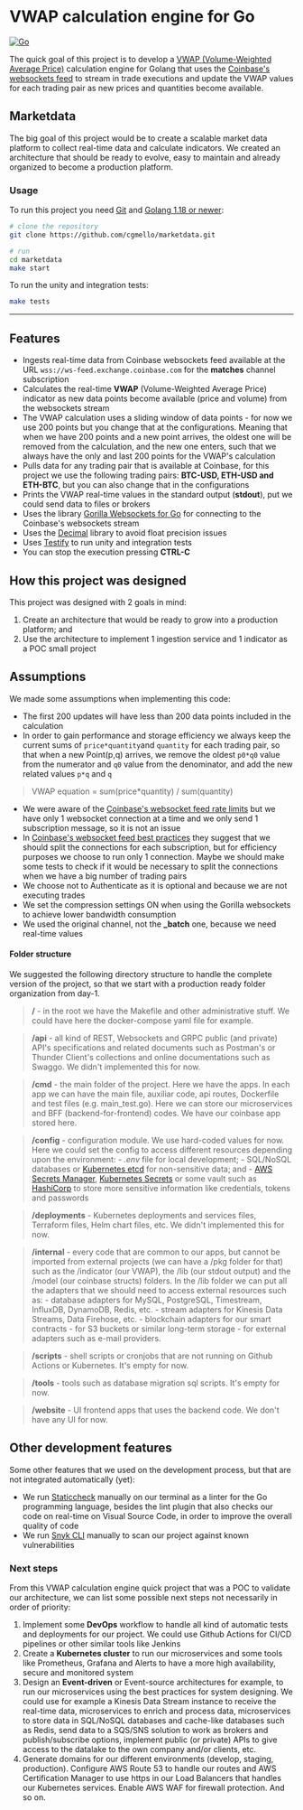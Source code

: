 # VWAP calculation engine for Go

[![Go](https://img.shields.io/badge/go-%2300ADD8.svg?style=for-the-badge&logo=go&logoColor=white)](https://go.dev)


The quick goal of this project is to develop a [VWAP (Volume-Weighted Average Price)](https://en.wikipedia.org/wiki/Volume-weighted_average_price) calculation engine for Golang that uses the [Coinbase's websockets feed](https://docs.cloud.coinbase.com/exchange/docs/websocket-overview) to stream in trade executions and update the VWAP values for each trading pair as new prices and quantities become available.

## Marketdata
The big goal of this project would be to create a scalable market data platform to collect real-time data and calculate indicators. We created an architecture that should be ready to evolve, easy to maintain and already organized to become a production platform.

### Usage

To run this project you need [Git](https://git-scm.com/book/en/v2/Getting-Started-Installing-Git) and [Golang 1.18 or newer](https://go.dev/doc/devel/release#policy):

```bash
# clone the repository
git clone https://github.com/cgmello/marketdata.git

# run
cd marketdata
make start
```

To run the unity and integration tests:

```bash
make tests
```

----

## Features

- Ingests real-time data from Coinbase websockets feed available at the URL ```wss://ws-feed.exchange.coinbase.com``` for the **matches** channel subscription
- Calculates the real-time **VWAP** (Volume-Weighted Average Price) indicator as new data points become available (price and volume) from the websockets stream
- The VWAP calculation uses a sliding window of data points -  for now we use 200 points but you change that at the configurations. Meaning that when we have 200 points and a new point arrives, the oldest one will be removed from the calculation, and the new one enters, such that we always have the only and last 200 points for the VWAP's calculation
- Pulls data for any trading pair that is available at Coinbase, for this project we use the following trading pairs: **BTC-USD, ETH-USD and ETH-BTC**, but you can also change that in the configurations
- Prints the VWAP real-time values in the standard output (**stdout**), put we could send data to files or brokers
- Uses the library [Gorilla Websockets for Go](https://github.com/gorilla/websocket) for connecting to the Coinbase's websockets stream
- Uses the [Decimal](https://github.com/shopspring/decimal) library to avoid float precision issues
- Uses [Testify](https://github.com/stretchr/testify) to run unity and integration tests
- You can stop the execution pressing **CTRL-C**

## How this project was designed

This project was designed with 2 goals in mind:

1. Create an architecture that would be ready to grow into a production platform; and
2. Use the architecture to implement 1 ingestion service and 1 indicator as a POC small project

## Assumptions

We made some assumptions when implementing this code:

- The first 200 updates will have less than 200 data points included in the calculation
- In order to gain performance and storage efficiency we always keep the current sums of ```price*quantity```and ```quantity``` for each trading pair, so that when a new Point(p,q) arrives, we remove the oldest ```p0*q0``` value from the numerator and ```q0``` value from the denominator, and add the new related values ```p*q``` and ```q```
> VWAP equation = sum(price*quantity) / sum(quantity)
- We were aware of the [Coinbase's websocket feed rate limits](https://docs.cloud.coinbase.com/exchange/docs/websocket-rate-limits) but we have only 1 websocket connection at a time and we only send 1 subscription message, so it is not an issue
- In [Coinbase's websocket feed best practices](https://docs.cloud.coinbase.com/exchange/docs/websocket-best-practices) they suggest that we should split the connections for each subscription, but for efficiency purposes we choose to run only 1 connection. Maybe we should make some tests to check if it would be necessary to split the connections when we have a big number of trading pairs
- We choose not to Authenticate as it is optional and because we are not executing trades
- We set the compression settings ON when using the Gorilla websockets to achieve lower bandwidth consumption
- We used the original channel, not the **_batch** one, because we need real-time values

#### Folder structure

We suggested the following directory structure to handle the complete version of the project, so that we start with a production ready folder organization from day-1.

> **/** - in the root we have the Makefile and other administrative stuff. We could have here the docker-compose yaml file for example.

> **/api** - all kind of REST, Websockets and GRPC public (and private) API's specifications and related documents such as Postman's or Thunder Client's collections and online documentations such as Swaggo. We didn't implemented this for now.

> **/cmd** - the main folder of the project. Here we have the apps. In each app we can have the main file, auxiliar code, api routes, Dockerfile and test files (e.g. main_test.go). Here we can store our microservices and BFF (backend-for-frontend) codes. We have our coinbase app stored here.

> **/config** - configuration module. We use hard-coded values for now. Here we could set the config to access different resources depending upon the environment:
    - *.env* file for local development;
    - SQL/NoSQL databases or [Kubernetes etcd](https://kubernetes.io/docs/tasks/administer-cluster/configure-upgrade-etcd/) for non-sensitive data; and
    - [AWS Secrets Manager](https://aws.amazon.com/pt/secrets-manager/), [Kubernetes Secrets](https://kubernetes.io/docs/concepts/configuration/secret/) or some vault such as [HashiCorp](https://www.vaultproject.io) to store more sensitive information like credentials, tokens and passwords

> **/deployments** - Kubernetes deployments and services files, Terraform files, Helm chart files, etc. We didn't implemented this for now.

> **/internal** - every code that are common to our apps, but cannot be imported from external projects (we can have a /pkg folder for that) such as the /indicator (our VWAP), the /lib  (our stdout output) and the /model (our coinbase structs) folders. In the /lib folder we can put all the adapters that we should need to access external resources such as:
    - database adapters for MySQL, PostgreSQL, Timestream, InfluxDB, DynamoDB, Redis, etc.
    - stream adapters for Kinesis Data Streams, Data Firehose, etc.
    - blockchain adapters for our smart contracts
    - for S3 buckets or similar long-term storage
    - for external adapters such as e-mail providers.

> **/scripts** - shell scripts or cronjobs that are not running on Github Actions or Kubernetes. It's empty for now.

> **/tools** - tools such as database migration sql scripts. It's empty for now.

> **/website** - UI frontend apps that uses the backend code. We don't have any UI for now.

## Other development features

Some other features that we used on the development process, but that are not integrated automatically (yet):

- We run [Staticcheck](https://staticcheck.io) manually on our terminal as a linter for the Go programming language, besides the lint plugin that also checks our code on real-time on Visual Source Code, in order to improve the overall quality of code
- We run [Snyk CLI](https://docs.snyk.io/snyk-cli/getting-started-with-the-cli) manually to scan our project against known vulnerabilities

### Next steps

From this VWAP calculation engine quick project that was a POC to validate our architecture, we can list some possible next steps not necessarily in order of priority:

1. Implement some **DevOps** workflow to handle all kind of automatic tests and deployments for our project. We could use Github Actions for CI/CD pipelines or other similar tools like Jenkins
2. Create a **Kubernetes cluster** to run our microservices and some tools like Prometheus, Grafana and Alerts to have a more high availability, secure and monitored system
3. Design an **Event-driven** or Event-source architectures for example, to run our microservices using the best practices for system designing. We could use for example a Kinesis Data Stream instance to receive the real-time data, microservices to enrich and process data, microservices to store data in SQL/NoSQL databases and cache-like databases such as Redis, send data to a SQS/SNS solution to work as brokers and publish/subscribe options, implement public (or private) APIs to give access to the datalake to the own company and/or clients, etc.
4. Generate domains for our different environments (develop, staging, production). Configure AWS Route 53 to handle our routes and AWS Certification Manager to use https in our Load Balancers that handles our Kubernetes services. Enable AWS WAF for firewall protection. And so on.
